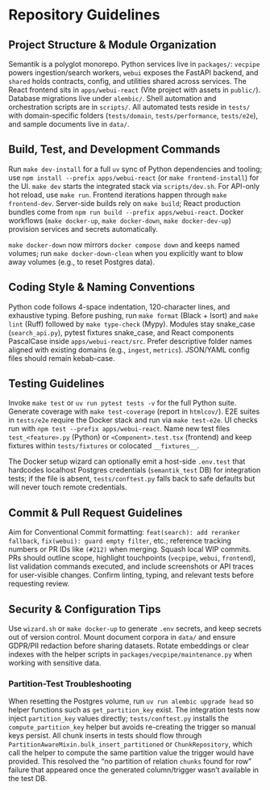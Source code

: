 # Repository Guidelines

## Project Structure & Module Organization
Semantik is a polyglot monorepo. Python services live in `packages/`: `vecpipe` powers ingestion/search workers, `webui` exposes the FastAPI backend, and `shared` holds contracts, config, and utilities shared across services. The React frontend sits in `apps/webui-react` (Vite project with assets in `public/`). Database migrations live under `alembic/`. Shell automation and orchestration scripts are in `scripts/`. All automated tests reside in `tests/` with domain-specific folders (`tests/domain`, `tests/performance`, `tests/e2e`), and sample documents live in `data/`.

## Build, Test, and Development Commands
Run `make dev-install` for a full `uv` sync of Python dependencies and tooling; use `npm install --prefix apps/webui-react` (or `make frontend-install`) for the UI. `make dev` starts the integrated stack via `scripts/dev.sh`. For API-only hot reload, use `make run`. Frontend iterations happen through `make frontend-dev`. Server-side builds rely on `make build`; React production bundles come from `npm run build --prefix apps/webui-react`. Docker workflows (`make docker-up`, `make docker-down`, `make docker-dev-up`) provision services and secrets automatically.

`make docker-down` now mirrors `docker compose down` and keeps named volumes; run `make docker-down-clean` when you explicitly want to blow away volumes (e.g., to reset Postgres data).

## Coding Style & Naming Conventions
Python code follows 4-space indentation, 120-character lines, and exhaustive typing. Before pushing, run `make format` (Black + Isort) and `make lint` (Ruff) followed by `make type-check` (Mypy). Modules stay snake_case (`search_api.py`), pytest fixtures snake_case, and React components PascalCase inside `apps/webui-react/src`. Prefer descriptive folder names aligned with existing domains (e.g., `ingest`, `metrics`). JSON/YAML config files should remain kebab-case.

## Testing Guidelines
Invoke `make test` or `uv run pytest tests -v` for the full Python suite. Generate coverage with `make test-coverage` (report in `htmlcov/`). E2E suites in `tests/e2e` require the Docker stack and run via `make test-e2e`. UI checks run with `npm test --prefix apps/webui-react`. Name new test files `test_<feature>.py` (Python) or `<Component>.test.tsx` (frontend) and keep fixtures within `tests/fixtures` or colocated `__fixtures__`.

The Docker setup wizard can optionally emit a host-side `.env.test` that hardcodes localhost Postgres credentials (`semantik_test` DB) for integration tests; if the file is absent, `tests/conftest.py` falls back to safe defaults but will never touch remote credentials.

## Commit & Pull Request Guidelines
Aim for Conventional Commit formatting: `feat(search): add reranker fallback`, `fix(webui): guard empty filter`, etc.; reference tracking numbers or PR IDs like `(#212)` when merging. Squash local WIP commits. PRs should outline scope, highlight touchpoints (`vecpipe`, `webui`, `frontend`), list validation commands executed, and include screenshots or API traces for user-visible changes. Confirm linting, typing, and relevant tests before requesting review.

## Security & Configuration Tips
Use `wizard.sh` or `make docker-up` to generate `.env` secrets, and keep secrets out of version control. Mount document corpora in `data/` and ensure GDPR/PII redaction before sharing datasets. Rotate embeddings or clear indexes with the helper scripts in `packages/vecpipe/maintenance.py` when working with sensitive data.

### Partition-Test Troubleshooting
When resetting the Postgres volume, run `uv run alembic upgrade head` so helper functions such as `get_partition_key` exist. The integration tests now inject `partition_key` values directly; `tests/conftest.py` installs the `compute_partition_key` helper but avoids re-creating the trigger so manual keys persist. All chunk inserts in tests should flow through `PartitionAwareMixin.bulk_insert_partitioned` or `ChunkRepository`, which call the helper to compute the same partition value the trigger would have provided. This resolved the “no partition of relation `chunks` found for row” failure that appeared once the generated column/trigger wasn’t available in the test DB.
